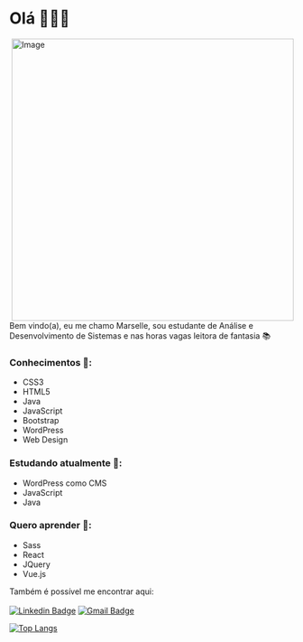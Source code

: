 # Olá  🙋🏻‍♀️  
<img align="right" alt="Image" src="![IMG-4483](https://user-images.githubusercontent.com/78499911/117580096-a0a64400-b0cc-11eb-8369-67709fad3c61.jpg)" width="500"/>

Bem vindo(a), eu me chamo Marselle,  sou estudante de Análise e Desenvolvimento de Sistemas e nas horas vagas leitora de fantasia 📚

### Conhecimentos 🚀:
* CSS3
* HTML5
* Java
* JavaScript
* Bootstrap
* WordPress
* Web Design

### Estudando atualmente 📖:
* WordPress como CMS
* JavaScript
* Java 

### Quero aprender 🔖:
* Sass
* React
* JQuery
* Vue.js

Também é possível me encontrar aqui: <br/><br/>
[![Linkedin Badge](https://img.shields.io/badge/-Marselle%20Nira%20Ignácio-880808?style=flat-square&logo=Linkedin&logoColor=white&link=https://www.linkedin.com/in/marselle-nira-ignácio-994920135/)](https://www.linkedin.com/in/marselle-nira-ignácio-994920135/) [![Gmail Badge](https://img.shields.io/badge/-maahnira@gmail.com-880808?style=flat-square&logo=Gmail&logoColor=white&link=mailto:maahnira@gmail.com)](mailto:maahnira@gmail.com)

[![Top Langs](https://github-readme-stats.vercel.app/api/top-langs/?username=Sellenira&layout=compact&text_color=daf7dc&bg_color=151515)](https://github.com/Sellenira/github-readme-stats)
